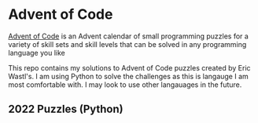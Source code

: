 # Advent of Code
[Advent of Code](https://adventofcode.com/) is an Advent calendar of small programming puzzles for a variety of skill sets and skill levels that can be solved in any programming language you like

This repo contains my solutions to Advent of Code puzzles created by Eric Wastl's. I am using Python to solve the challenges as this is langauge I am most comfortable with. I may look to use other langauages in the future.

## 2022 Puzzles (Python)

